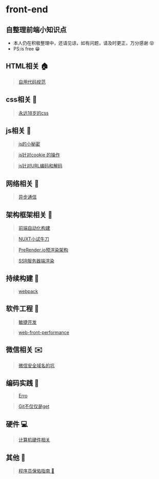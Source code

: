 # front-end
## 自整理前端小知识点
* 本人仍在积极整理中，还请见谅，如有问题，请及时更正，万分感谢 :stuck_out_tongue_closed_eyes:
* PS:is free :grin: 

## HTML相关 :house:
> [自用代码规范](./profiles/自用代码规范.md)

## css相关 :european_castle:
> [永远18岁的css](./profiles/永远18岁的css.md)

## js相关 :speak_no_evil:
> [js的小秘密](./profiles/js的小秘密.md)

> [js针对cookie 的操作](./profiles/js针对cookie的操作.md)

> [js针对URL编码和解码](./profiles/js针对URL编码和解码.md)

## 网络相关 :postbox:
> [异步通信](./profiles/异步通信.md)

## 架构框架相关 :construction:
> [前端自动化构建](./profiles/前端自动化构建.md)

> [NUXT小试牛刀](./profiles/NUXT小试牛刀.md)

> [PreRender.io预渲染架构](./profiles/PreRender.io预渲染架构.md)

> [SSR服务器端渲染](./profiles/SSR服务器端渲染.md)

## 持续构建 :articulated_lorry:
> [webpack](./profiles/webpack.md)

## 软件工程 :wrench:
> [敏捷开发](./profiles/敏捷开发.md)

> [web-front-performance](./profiles/web-front-performance.md)

## 微信相关 :envelope:
> [微信安全域名的坑](./profiles/微信安全域名的坑.md)

## 编码实践 :paperclip:
> [Erro](./profiles/Erro.md)

> [Git不仅仅是get](./profiles/Git不仅仅是get.md)

## 硬件 :computer:
> [计算机硬件相关](./profiles/计算机硬件相关.md)

## 其他 :hankey:
> [程序员保佑指南 :pray: ](./profiles/程序员保佑指南.md)
